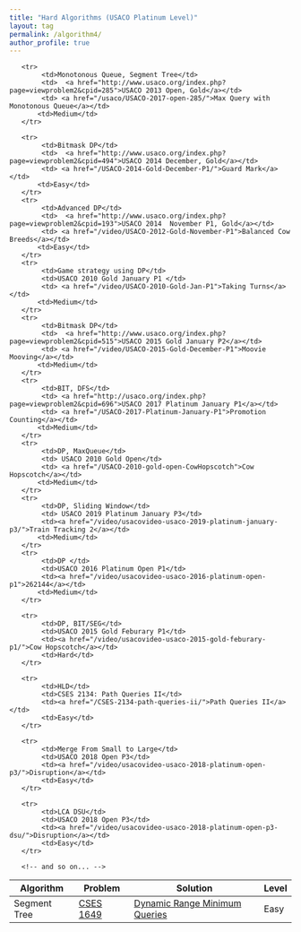 ```yaml
---
title: "Hard Algorithms (USACO Platinum Level)"
layout: tag
permalink: /algorithm4/
author_profile: true
---
```



<link rel="stylesheet" href="../assets/css/table.css">
<table class="styled-table">
   <thead>
       <tr>
           <th>Algorithm</th>
           <th>Problem</th>
           <th>Solution</th>
           <th>Level</th>
       </tr>
   </thead>
   <tbody>
       <tr>
            <td>Segment Tree</td>
            <td>  <a href="https://cses.fi/problemset/task/1649/">CSES 1649</a></td>
            <td> <a href="/cses/segtree-cses-1649/">Dynamic Range Minimum Queries</a></td>
           <td>Easy</td>
       </tr>

       <tr>
            <td>Monotonous Queue, Segment Tree</td>
            <td>  <a href="http://www.usaco.org/index.php?page=viewproblem2&cpid=285">USACO 2013 Open, Gold</a></td>
            <td> <a href="/usaco/USACO-2017-open-285/">Max Query with Monotonous Queue</a></td>
           <td>Medium</td>
       </tr>

       <tr>
            <td>Bitmask DP</td>
            <td>  <a href="http://www.usaco.org/index.php?page=viewproblem2&cpid=494">USACO 2014 December, Gold</a></td>
            <td> <a href="/USACO-2014-Gold-December-P1/">Guard Mark</a></td>
           <td>Easy</td>
       </tr>
       <tr>
            <td>Advanced DP</td>
            <td>  <a href="http://www.usaco.org/index.php?page=viewproblem2&cpid=193">USACO 2014  November P1, Gold</a></td>
            <td> <a href="/video/USACO-2012-Gold-November-P1">Balanced Cow Breeds</a></td>
           <td>Easy</td>
       </tr>
       <tr>
            <td>Game strategy using DP</td>
            <td>USACO 2010 Gold January P1 </td>
            <td> <a href="/video/USACO-2010-Gold-Jan-P1">Taking Turns</a></td>
           <td>Medium</td>
       </tr>
       <tr>
            <td>Bitmask DP</td>
            <td>  <a href="http://www.usaco.org/index.php?page=viewproblem2&cpid=515">USACO 2015 Gold January P2</a></td>
            <td> <a href="/video/USACO-2015-Gold-December-P1">Moovie Mooving</a></td>
           <td>Medium</td>
       </tr>
       <tr>
            <td>BIT, DFS</td>
            <td> <a href="http://usaco.org/index.php?page=viewproblem2&cpid=696">USACO 2017 Platinum January P1</a></td>
            <td> <a href="/USACO-2017-Platinum-January-P1">Promotion Counting</a></td>
           <td>Medium</td>
       </tr>
       <tr>
            <td>DP, MaxQueue</td>
            <td> USACO 2010 Gold Open</td>
            <td> <a href="/USACO-2010-gold-open-CowHopscotch">Cow Hopscotch</a></td>
           <td>Medium</td>
       </tr>
       <tr>
            <td>DP, Sliding Window</td>
            <td> USACO 2019 Platinum January P3</td>
            <td><a href="/video/usacovideo-usaco-2019-platinum-january-p3/">Train Tracking 2</a></td>
           <td>Medium</td>
       </tr>
       <tr>
            <td>DP </td>
            <td>USACO 2016 Platinum Open P1</td>
            <td><a href="/video/usacovideo-usaco-2016-platinum-open-p1">262144</a></td>
           <td>Medium</td>
       </tr>

       <tr>
            <td>DP, BIT/SEG</td>
            <td>USACO 2015 Gold Feburary P1</td>
            <td><a href="/video/usacovideo-usaco-2015-gold-feburary-p1/">Cow Hopscotch</a></td>
            <td>Hard</td>
       </tr>

       <tr>
            <td>HLD</td>
            <td>CSES 2134: Path Queries II</td>
            <td><a href="/CSES-2134-path-queries-ii/">Path Queries II</a></td>
            <td>Easy</td>
       </tr>

       <tr>
            <td>Merge From Small to Large</td>
            <td>USACO 2018 Open P3</td>
            <td><a href="/video/usacovideo-usaco-2018-platinum-open-p3/">Disruption</a></td>
            <td>Easy</td>
       </tr>

       <tr>
            <td>LCA DSU</td>
            <td>USACO 2018 Open P3</td>
            <td><a href="/video/usacovideo-usaco-2018-platinum-open-p3-dsu/">Disruption</a></td>
            <td>Easy</td>
       </tr>

       <!-- and so on... -->
   </tbody>
</table>
